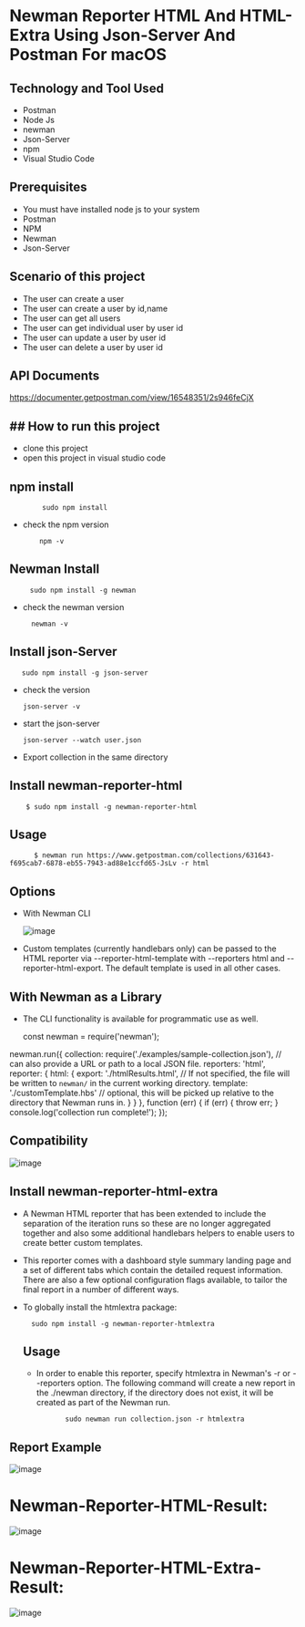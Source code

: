 # Newman Reporter HTML And HTML-Extra Using Json-Server And Postman For macOS

## Technology and Tool Used
- Postman
- Node Js
- newman
- Json-Server
- npm
- Visual Studio Code

## Prerequisites

- You must have installed node js to your system
- Postman
- NPM
- Newman
- Json-Server

## Scenario of this project

- The user can create a user
- The user can create a user by id,name
- The user can get all users
- The user can get individual user by user id
- The user can update a user by user id
- The user can delete a user by user id

## API Documents

https://documenter.getpostman.com/view/16548351/2s946feCjX 

## ## How to run this project

- clone this project
- open this project in visual studio code

## npm install

            sudo npm install
            
- check the npm version

          npm -v
  
## Newman Install

         sudo npm install -g newman
  
- check the newman version

        newman -v
  
## Install json-Server

       sudo npm install -g json-server
      
- check the version

      json-server -v
  
- start the json-server

      json-server --watch user.json
  
- Export collection in the same directory

## Install newman-reporter-html

        $ sudo npm install -g newman-reporter-html


## Usage

          $ newman run https://www.getpostman.com/collections/631643-f695cab7-6878-eb55-7943-ad88e1ccfd65-JsLv -r html

## Options

- With Newman CLI

  ![image](https://github.com/Mamun104/newman-reporter-html-and-htmlextra-using-jsonserver-and-postman/assets/78067017/5b896873-3156-497b-98cf-c42e1141aa95)

- Custom templates (currently handlebars only) can be passed to the HTML reporter via --reporter-html-template <path> with --reporters html and --reporter-html-export. The default template is used in all other cases.

## With Newman as a Library

  - The CLI functionality is available for programmatic use as well.

      const newman = require('newman');

newman.run({
    collection: require('./examples/sample-collection.json'), // can also provide a URL or path to a local JSON file.
    reporters: 'html',
    reporter: {
        html: {
            export: './htmlResults.html', // If not specified, the file will be written to `newman/` in the current working directory.
            template: './customTemplate.hbs' // optional, this will be picked up relative to the directory that Newman runs in.
        }
    }
}, function (err) {
	if (err) { throw err; }
    console.log('collection run complete!');
});


## Compatibility

![image](https://github.com/Mamun104/newman-reporter-html-and-htmlextra-using-jsonserver-and-postman/assets/78067017/cab2b3a2-f4a5-4f3e-b8be-58a61d8271a6)


## Install newman-reporter-html-extra

- A Newman HTML reporter that has been extended to include the separation of the iteration runs so these are no longer aggregated together and also some additional handlebars helpers to enable users to create better custom templates.

- This reporter comes with a dashboard style summary landing page and a set of different tabs which contain the detailed request information. There are also a few optional configuration flags available, to tailor the final report in a number of different ways.

- To globally install the htmlextra package:


        sudo npm install -g newman-reporter-htmlextra

  ## Usage

  - In order to enable this reporter, specify htmlextra in Newman's -r or --reporters option. The following command will create a new report in the ./newman directory, if the directory does not exist, it will be created as part of the Newman run.


               sudo newman run collection.json -r htmlextra

## Report Example

![image](https://github.com/Mamun104/newman-reporter-html-and-htmlextra-using-jsonserver-and-postman/assets/78067017/a9d91f3d-8fe1-46c2-aad5-0a241279b6d2)

# Newman-Reporter-HTML-Result:

![image](https://github.com/Mamun104/newman-reporter-html-and-htmlextra-using-jsonserver-and-postman/assets/78067017/f6369cc9-63c5-48ec-8211-77dfdfac0bc9)

# Newman-Reporter-HTML-Extra-Result:


![image](https://github.com/Mamun104/newman-reporter-html-and-htmlextra-using-jsonserver-and-postman/assets/78067017/a9d91f3d-8fe1-46c2-aad5-0a241279b6d2)
